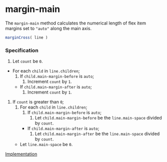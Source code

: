 # margin-main

The `margin-main` method calculates the numerical length of flex item margins set to `"auto"` along the main axis.

```js
marginCross( line )
```

### Specification

1. Let `count` be `0`.
-  For each `child` in `line.children`;
	1. If `child.main-margin-before` is `auto`;
		1. Increment `count` by `1`.
	-  If `child.main-margin-after` is `auto`;
		1. Increment `count` by `1`.
1. If `count` is greater than `0`;
	1. For each `child` in `line.children`;
		1. If `child.main-margin-before` is `auto`;
			1. Let `child.main-margin-before` be the `line.main-space` divided by `count`.
		+  If `child.main-margin-after` is `auto`;
			1. Let `child.main-margin-after` be the `line.main-space` divided by `count`.
	+  Let `line.main-space` be `0`.

[Implementation](index.js)
